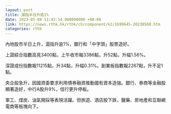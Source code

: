 ```yaml
---
layout: post
title: 滬指半日升逾1%
date: 2023-05-08 11:43:14.000000000 +08:00
link: https://news.rthk.hk/rthk/ch/component/k2/1699645-20230508.htm
categories: rthk
---
```


內地股市半日上升，滬指升逾1%，銀行和「中字頭」股票造好。

上證綜合指數高見3400點，上午收市報3386點，升52點，升幅1.56%。

深證成份指數報11215點，升34點，升幅0.31%。創業板指數報2267點，升不足1點。

央企股急升，因國資委要求利用債券融資推動國有資本造強。銀行、券商等金融股顯著造好，中行A股升9%，信行更升停板。

軍工、煤炭、油氣開採等表現活躍。但旅遊、酒店股下跌，醫藥、房地產和互聯網電商等板塊向下。

